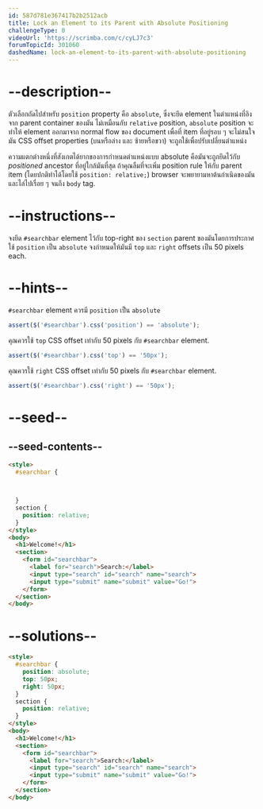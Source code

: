 ```yaml
---
id: 587d781e367417b2b2512acb
title: Lock an Element to its Parent with Absolute Positioning
challengeType: 0
videoUrl: 'https://scrimba.com/c/cyLJ7c3'
forumTopicId: 301060
dashedName: lock-an-element-to-its-parent-with-absolute-positioning
---
```


# --description--

ตัวเลือกถัดไปสำหรับ `position` property คือ `absolute`, ซึ่งจะยึด element ในตำแหน่งที่อิงจาก parent container ของมัน
ไม่เหมือนกับ `relative` position, `absolute` position จะทำให้ element ออกมาจาก normal flow ของ document เพื่อที่ item ที่อยู่รอบ ๆ จะไม่สนใจมัน
CSS offset properties (บนหรือล่าง และ ซ้ายหรือขวา) จะถูกใช้เพื่อปรับเปลี่ยนตำแหน่ง

ความแตกต่างหนึ่งที่สังเกตได้ยากของการกำหนดตำแหน่งแบบ absolute คือมันจะถูกยึดไว้กับ *positioned* ancestor ที่อยู่ใกล้มันที่สุด
ถ้าคุณลืมที่จะเพิ่ม position rule ให้กับ parent item (โดยปกติทำได้โดยใช้ `position: relative;`) browser จะพยายามหาต้นกำเนิดของมันและไล่ไปเรื่อย ๆ จนถึง `body` tag.

# --instructions--

จงยึด `#searchbar` element ไว้กับ top-right ของ `section` parent ของมันโดยการประกาศใช้ `position` เป็น `absolute`
จงกำหนดให้มันมี `top` และ `right` offsets เป็น 50 pixels each.

# --hints--

`#searchbar` element ควรมี `position` เป็น `absolute`

```js
assert($('#searchbar').css('position') == 'absolute');
```

คุณควรใช้ `top` CSS offset เท่ากับ 50 pixels กับ `#searchbar` element.

```js
assert($('#searchbar').css('top') == '50px');
```

คุณควรใช้ `right` CSS offset เท่ากับ 50 pixels กับ `#searchbar` element.

```js
assert($('#searchbar').css('right') == '50px');
```

# --seed--

## --seed-contents--

```html
<style>
  #searchbar {



  }
  section {
    position: relative;
  }
</style>
<body>
  <h1>Welcome!</h1>
  <section>
    <form id="searchbar">
      <label for="search">Search:</label>
      <input type="search" id="search" name="search">
      <input type="submit" name="submit" value="Go!">
    </form>
  </section>
</body>
```

# --solutions--

```html
<style>
  #searchbar {
    position: absolute;
    top: 50px;
    right: 50px;
  }
  section {
    position: relative;
  }
</style>
<body>
  <h1>Welcome!</h1>
  <section>
    <form id="searchbar">
      <label for="search">Search:</label>
      <input type="search" id="search" name="search">
      <input type="submit" name="submit" value="Go!">
    </form>
  </section>
</body>
```
